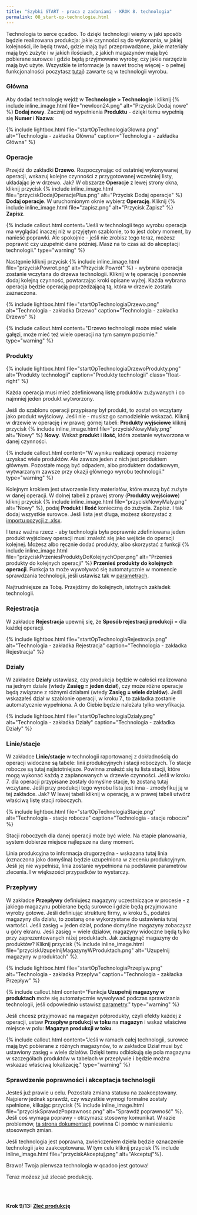 ```yaml
---
title: "Szybki START - praca z zadaniami - KROK 8. technologia"
permalink: 08_start-op-technologie.html 
---
```


Technologia to serce qcadoo. To dzięki technologii wiemy w jaki sposób będzie realizowana produkcja: jakie czynności są do wykonania, w jakiej kolejności, ile będą trwać, gdzie mają być przeprowadzone, jakie materiały mają być zużyte i w jakich ilościach, z jakich magazynów mają być pobierane surowce i gdzie będą przyjmowane wyroby, czy jakie narzędzia mają być użyte. Wszystkie te informacje (a nawet trochę więcej - o pełnej funkcjonalności poczytasz [tutaj](/technologie)) zawarte są w technologii wyrobu.

### Główna

Aby dodać technologię wejdź w **Technologie > Technologie** i kliknij {% include inline_image.html file="newIcon24.png" alt="Przycisk Dodaj nowe" %} **Dodaj nowy**. Zacznij od wypełnienia **Produktu** - dzięki temu wypełnią się **Numer** i **Nazwa**:

{% include lightbox.html file="startOpTechnologiaGlowna.png" alt="Technologia - zakładka Główna" caption="Technologia - zakładka Główna" %}

### Operacje

Przejdź do zakładki **Drzewo**. Rozpoczynając od ostatniej wykonywanej operacji, wskazuj kolejne czynności z przygotowanej wcześniej listy, układając je w drzewo. Jak? W obszarze **Operacje** z lewej strony okna, kliknij przycisk {% include inline_image.html file="przyciskDodajOperacjePlus.png" alt="Przycisk Dodaj operacje" %} **Dodaj operacje**. W uruchomionym oknie wybierz **Operację**. Kliknij {% include inline_image.html file="zapisz.png" alt="Przycisk Zapisz" %} **Zapisz**. 

{% include callout.html content="Jeśli w technologii tego wyrobu operacja ma wyglądać inaczej niż w przyjętym szablonie, to to jest dobry moment, by nanieść poprawki. Ale spokojnie - jeśli nie zrobisz tego teraz, możesz poprawić czy uzupełnić dane później. Masz na to czas aż do akceptacji technologii." type="warning" %}

Następnie kliknij przycisk {% include inline_image.html file="przyciskPowrot.png" alt="Przycisk Powrót" %} - wybrana operacja zostanie wczytana do drzewa technologii. Kliknij w tę operację i ponownie dodaj kolejną czynność, powtarzając kroki opisane wyżej. Każda wybrana operacja będzie operacją poprzedzającą tą, która w drzewie została zaznaczona. 

{% include lightbox.html file="startOpTechnologiaDrzewo.png" alt="Technologia - zakładka Drzewo" caption="Technologia - zakładka Drzewo" %}

{% include callout.html content="Drzewo technologii może mieć wiele gałęzi, może mieć też wiele operacji na tym samym poziomie." type="warning" %}

### Produkty 

{% include lightbox.html file="startOpTechnologiaDrzewoProdukty.png" alt="Produkty technologii" caption="Produkty technologii" class="float-right" %}

Każda operacja musi mieć zdefiniowaną listę produktów zużywanych i co najmniej jeden produkt wytworzony.

Jeśli do szablonu operacji przypisany był produkt, to został on wczytany jako produkt wyjściowy. Jeśli nie - musisz go samodzielnie wskazać. Kliknij w drzewie w operację i w prawej górnej tabeli: **Produkty wyjściowe** kliknij przycisk {% include inline_image.html file="przyciskNowyMaly.png" alt="Nowy" %} **Nowy**. Wskaż **produkt** i **ilość**, która zostanie wytworzona w danej czynności. 

{% include callout.html content="W wyniku realizacji operacji możemy uzyskać wiele produktów. Ale zawsze jeden z nich jest produktem głównym. Pozostałe mogą być odpadem, albo produktem dodatkowym, wytwarzanym zawsze przy okazji głównego wyrobu technologii." type="warning" %}

Kolejnym krokiem jest utworzenie listy materiałów, które muszą być zużyte w danej operacji. W dolnej tabeli z prawej strony (**Produkty wejściowe**) kliknij przycisk {% include inline_image.html file="przyciskNowyMaly.png" alt="Nowy" %}, podaj **Produkt** i **Ilość** konieczną do zużycia. Zapisz. I tak dodaj wszystkie surowce. Jeśli lista jest długa, możesz skorzystać z [importu pozycji z .xlsx](/technologie-szczegoly.html#import-produktów-wejściowych-technologii-z-excela).

I teraz ważna rzecz - aby technologia była poprawnie zdefiniowana jeden produkt wyjściowy operacji musi znaleźć się jako wejście do operacji kolejnej. Możesz albo ręcznie dodać produkty, albo skorzystać z funkcji {% include inline_image.html file="przyciskPrzeniesProduktyDoKolejnychOper.png" alt="Przenieś produkty do kolejnych operacji" %} **Przenieś produkty do kolejnych operacji**. Funkcja ta może wywoływać się automatycznie w momencie sprawdzania technologii, jeśli ustawisz tak w [parametrach](/parametry-technologia.html#główna).

Najtrudniejsze za Tobą. Przejdźmy do kolejnych, istotnych zakładek technologii.

### Rejestracja

W zakładce **Rejestracja** upewnij się, że **Sposób rejestracji produkcji** = dla każdej operacji.

{% include lightbox.html file="startOpTechnologiaRejestracja.png" alt="Technologia - zakładka Rejestracja" caption="Technologia - zakładka Rejestracja" %}

### Działy

W zakładce **Działy** ustawiasz, czy produkcja będzie w całości realizowana na jednym dziale (wtedy **Zasięg = jeden dział**), czy może różne operacje będą związane z różnymi działami (wtedy **Zasięg = wiele działów**). Jeśli wskazałeś dział w szablonie operacji, w kroku 7., to zakładka zostanie automatycznie wypełniona. A do Ciebie będzie należała tylko weryfikacja.

{% include lightbox.html file="startOpTechnologiaDzialy.png" alt="Technologia - zakładka Działy" caption="Technologia - zakładka Działy" %}

### Linie/stacje

W zakładce **Linie/stacje** w technologii raportowanej z dokładnością do operacji widoczne są tabele: linii produkcyjnych i stacji roboczych. To stacje robocze są tutaj najistotniejsze. Powinna znaleźć się tu lista stacji, które mogą wykonać każdą z zaplanowanych w drzewie czynności. Jeśli w kroku 7. dla operacji przypisane zostały domyślne stacje, to zostaną tutaj wczytane. Jeśli przy produkcji tego wyrobu lista jest inna - zmodyfikuj ją w tej zakładce. Jak? W lewej tabeli kliknij w operację, a w prawej tabeli utwórz właściwą listę stacji roboczych.

{% include lightbox.html file="startOpTechnologiaStacje.png" alt="Technologia - stacje robocze" caption="Technologia - stacje robocze" %}

Stacji roboczych dla danej operacji może być wiele. Na etapie planowania, system dobierze miejsce najlepsze na dany moment.

Linia produkcyjna to informacja drugorzędna - wskazana tutaj linia (oznaczona jako domyślna) będzie uzupełniona w zleceniu produkcyjnym. Jeśli jej nie wypełnisz, linia zostanie wypełniona na podstawie parametrów zlecenia. I w większości przypadków to wystarczy. 


### Przepływy

W zakładce **Przepływy** definiujesz magazyny uczestniczące w procesie - z jakiego magazynu pobierane będą surowce i gdzie będą przyjmowane wyroby gotowe. Jeśli definiując strukturę firmy, w kroku 5., podałeś magazyny dla działu, to zostaną one wykorzystane do ustawienia tutaj wartości. Jeśli zasięg = jeden dział, podane domyślne magazyny zobaczysz u góry ekranu. Jeśli zasięg = wiele działów, magazyny widoczne będą tylko przy zaprezentowanych niżej produktach. Jak zaciągnąć magazyny do produktów? Kliknij przycisk {% include inline_image.html file="przyciskUzupelnijMagazynyWProduktach.png" alt="Uzupełnij magazyny w produktach" %}.

{% include lightbox.html file="startOpTechnologiaPrzeplyw.png" alt="Technologia - zakładka Przepływ" caption="Technologia - zakładka Przepływ" %}

{% include callout.html content="Funkcja **Uzupełnij magazyny w produktach** może się automatycznie wywoływać podczas sprawdzania technologii, jeśli odpowiednio ustawisz [parametry](/parametry-technologia.html#główna)." type="warning" %}

Jeśli chcesz przyjmować na magazyn półprodukty, czyli efekty każdej z operacji, ustaw **Przepływ produkcji w toku** na **magazyn** i wskaż właściwe miejsce w polu: **Magazyn produkcji w toku**.

{% include callout.html content="Jeśli w ramach całej technologii, surowce mają być pobierane z różnych magazynów, to w zakładce Dział musi być ustawiony zasięg = wiele działów. Dzięki temu odblokują się pola magazynu w szczegółach produktów w tabelach w przepływie i będzie można wskazać właściwą lokalizację." type="warning" %}

### Sprawdzenie poprawności i akceptacja technologii 

Jesteś już prawie u celu. Pozostała zmiana statusu na zaakceptowany. Najpierw jednak sprawdź, czy wszystkie wymogi formalne zostały spełnione, klikając przycisk {% include inline_image.html file="przyciskSprawdzPoprawnosc.png" alt="Sprawdź poprawność" %}. Jeśli coś wymaga poprawy - otrzymasz stosowny komunikat. W razie problemów, [ta strona dokumentacji](/technologie-szczegoly.html#zakończenie-tworzenia-technologii) powinna Ci pomóc w naniesieniu stosownych zmian.

Jeśli technologia jest poprawna, zwieńczeniem dzieła będzie oznaczenie technologii jako zaakceptowana. W tym celu kliknij przycisk {% include inline_image.html file="przyciskAkceptuj.png" alt="Akceptuj"%}. 

Brawo! Twoja pierwsza technologia w qcadoo jest gotowa!

Teraz możesz już zlecać produkcję.

<br/>
<br/>

**Krok 9/13: [Zleć produkcję](/09_start-op-zadania)**



